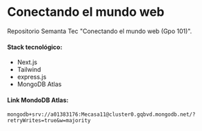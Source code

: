# Conectando el mundo web
Repositorio Semanta Tec "Conectando el mundo web (Gpo 101)".

#### Stack tecnológico:
* Next.js
* Tailwind
* express.js
* MongoDB Atlas

#### Link MondoDB Atlas:

``mongodb+srv://a01383176:Mecasa11@cluster0.gqbvd.mongodb.net/?retryWrites=true&w=majority``

